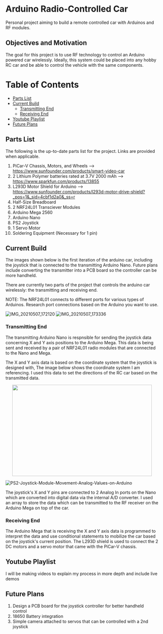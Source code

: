 # Arduino Radio-Controlled Car

Personal project aiming to build a remote controlled car with Arduinos and RF modules. 

## Objectives and Motivation

The goal for this project is to use RF technology to control an Arduino powered car wirelessly. Ideally, this system could be placed into any hobby RC car and be able to control the vehicle with the same components.

# Table of Contents

- [Parts List](#parts-list)
- [Current Build](#current-build)
     * [Transmitting End](#transmitting-end)
     * [Receiving End](#receiving-end)
- [Youtube Playlist](#youtube-playlist)
- [Future Plans](#future-plans)




## Parts List

The following is the up-to-date parts list for the project. Links are provided when applicable.

1. PiCar-V Chassis, Motors, and Wheels  -->  https://www.sunfounder.com/products/smart-video-car
2. 2 Lithium Polymer batteries rated at 3.7V 2000 mAh --> https://www.sparkfun.com/products/13855
3. L293D Motor Shield for Arduino --> https://www.sunfounder.com/products/l293d-motor-drive-shield?_pos=1&_sid=4cbf1d2a0&_ss=r
5. Half-Size Breadboard
6. 2 NRF24L01 Transciever Modules
7. Arduino Mega 2560
8. Arduino Nano
9. PS2 Joystick
10. 1 Servo Motor
11. Soldering Equipment (Necessary for 1 pin)

## Current Build 

The images shown below is the first iteration of the arduino car, including the joystick that is connected to the transmitting Arduino Nano. Future plans include converting the transmitter into a PCB board so the controller can be more handheld. 

There are currently two parts of the project that controls the arduino car wirelessly: the transmitting and receiving end.

NOTE: The NRF24L01 connects to different ports for various types of Arduinos. Research port connections based on the Arduino you want to use.

![IMG_20210507_172120](https://user-images.githubusercontent.com/55263663/117520003-fb1f9300-af5a-11eb-9c21-620aa9491ce9.jpg)
![IMG_20210507_173336](https://user-images.githubusercontent.com/55263663/117520009-0377ce00-af5b-11eb-9492-07835ef4f876.jpg)



### Transmitting End

The transmitting Arduino Nano is respnsible for sending the joystick data concerning X and Y axis positions to the Arduino Mega. This data is being sent and received by a pair of NRF24L01 radio modules that are connected to the Nano and Mega. 

The X and Y axis data is based on the coordinate system that the joystick is designed with, The image below shows the coordinate system I am referencing. I used this data to set the directions of the RC car based on the transmitted data. 

<p align="center">
  <img width="460" height="300" src="https://user-images.githubusercontent.com/55263663/117518698-a7f71180-af55-11eb-89fc-68e55c005ada.png">
</p>

![PS2-Joystick-Module-Movement-Analog-Values-on-Arduino](https://user-images.githubusercontent.com/55263663/117518698-a7f71180-af55-11eb-89fc-68e55c005ada.png)

The joystick's X and Y pins are connected to 2 Analog In ports on the Nano which are converted into digital data via the internal A/D converter. I used an array to store the data which can be transmitted to the RF receiver on the Arduino Mega on top of the car.

### Receiving End

The Arduino Mega that is receiving the X and Y axis data is programmed to interpret the data and use conditional statements to mobilize the car based on the joystick's current position. The L293D shield is used to connect the 2 DC motors and a servo motor that came with the PiCar-V chassis. 

## Youtube Playlist

I will be making videos to explain my process in more depth and include live demos

## Future Plans

1. Design a PCB board for the joystick controller for better handheld control
2. 18650 Battery integration
3. Simple camera attached to servos that can be controlled with a 2nd joystick

